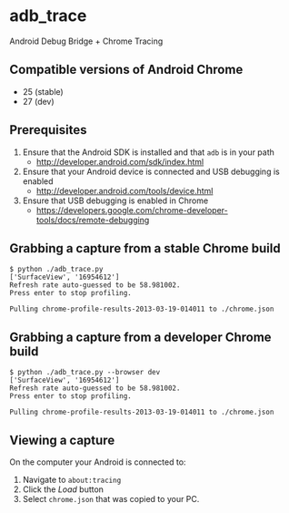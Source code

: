 adb_trace
=========

Android Debug Bridge + Chrome Tracing

## Compatible versions of Android Chrome ##

* 25 (stable)
* 27 (dev)

## Prerequisites ##

1. Ensure that the Android SDK is installed and that `adb` is in your path
    * http://developer.android.com/sdk/index.html
1. Ensure that your Android device is connected and USB debugging is enabled
    * http://developer.android.com/tools/device.html
1. Ensure that USB debugging is enabled in Chrome
    * https://developers.google.com/chrome-developer-tools/docs/remote-debugging

## Grabbing a capture from a stable Chrome build ##

```
$ python ./adb_trace.py
['SurfaceView', '16954612']
Refresh rate auto-guessed to be 58.981002.
Press enter to stop profiling.

Pulling chrome-profile-results-2013-03-19-014011 to ./chrome.json
```

## Grabbing a capture from a developer Chrome build ##

```
$ python ./adb_trace.py --browser dev
['SurfaceView', '16954612']
Refresh rate auto-guessed to be 58.981002.
Press enter to stop profiling.

Pulling chrome-profile-results-2013-03-19-014011 to ./chrome.json

```

## Viewing a capture ##

On the computer your Android is connected to:

1. Navigate to `about:tracing`
1. Click the *Load* button
1. Select `chrome.json` that was copied to your PC.
